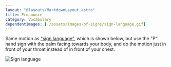 ```yaml
---
layout: "@layouts/MarkdownLayout.astro"
title: Pronounce
category: Vocabulary
dependentImages: [./assets/images-of-signs/sign-language.gif]
---
```


Same motion as ["sign language"](./sign-language),
which is shown below,
but use the "P" hand sign with the palm facing towards your body,
and do the motion just in front of your throat
instead of in front of your chest.

![Sign language](@signs/sign-language.gif)
